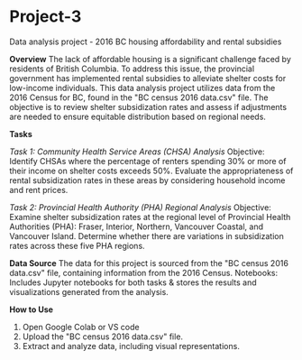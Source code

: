 # Project-3
Data analysis project - 2016 BC housing affordability and rental subsidies

**Overview**
The lack of affordable housing is a significant challenge faced by residents of British Columbia. To address this issue, the provincial government has implemented rental subsidies to alleviate shelter costs for low-income individuals. This data analysis project utilizes data from the 2016 Census for BC, found in the "BC census 2016 data.csv" file. The objective is to review shelter subsidization rates and assess if adjustments are needed to ensure equitable distribution based on regional needs.

**Tasks**

*Task 1: Community Health Service Areas (CHSA) Analysis*
Objective: Identify CHSAs where the percentage of renters spending 30% or more of their income on shelter costs exceeds 50%. Evaluate the appropriateness of rental subsidization rates in these areas by considering household income and rent prices.

*Task 2: Provincial Health Authority (PHA) Regional Analysis*
Objective: Examine shelter subsidization rates at the regional level of Provincial Health Authorities (PHA): Fraser, Interior, Northern, Vancouver Coastal, and Vancouver Island. Determine whether there are variations in subsidization rates across these five PHA regions.

**Data Source**
The data for this project is sourced from the "BC census 2016 data.csv" file, containing information from the 2016 Census.
Notebooks: Includes Jupyter notebooks for both tasks & stores the results and visualizations generated from the analysis.

**How to Use**
1. Open Google Colab or VS code
2. Upload the "BC census 2016 data.csv" file.
3. Extract and analyze data, including visual representations.
